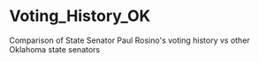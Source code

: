 # Voting_History_OK
Comparison of State Senator Paul Rosino's voting history vs other Oklahoma state senators
